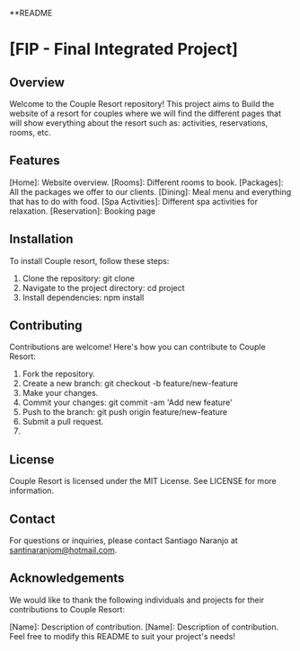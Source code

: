**README

# [FIP - Final Integrated Project]

## Overview
Welcome to the Couple Resort repository! This project aims to Build the website of a resort for couples where we will find the different pages that will show everything about the resort such as: activities, reservations, rooms, etc.

## Features
[Home]: Website overview.
[Rooms]: Different rooms to book.
[Packages]: All the packages we offer to our clients.
[Dining]: Meal menu and everything that has to do with food.
[Spa Activities]: Different spa activities for relaxation.
[Reservation]: Booking page

## Installation
To install Couple resort, follow these steps:

1. Clone the repository: git clone 
2. Navigate to the project directory: cd project
3. Install dependencies: npm install


## Contributing
Contributions are welcome! Here's how you can contribute to Couple Resort:

1. Fork the repository.
2. Create a new branch: git checkout -b feature/new-feature
3. Make your changes.
4. Commit your changes: git commit -am 'Add new feature'
5. Push to the branch: git push origin feature/new-feature
6. Submit a pull request.
7. 
## License
Couple Resort is licensed under the MIT License. See LICENSE for more information.

## Contact
For questions or inquiries, please contact Santiago Naranjo at santinaranjom@hotmail.com.

## Acknowledgements
We would like to thank the following individuals and projects for their contributions to Couple Resort:

[Name]: Description of contribution.
[Name]: Description of contribution.
Feel free to modify this README to suit your project's needs!
